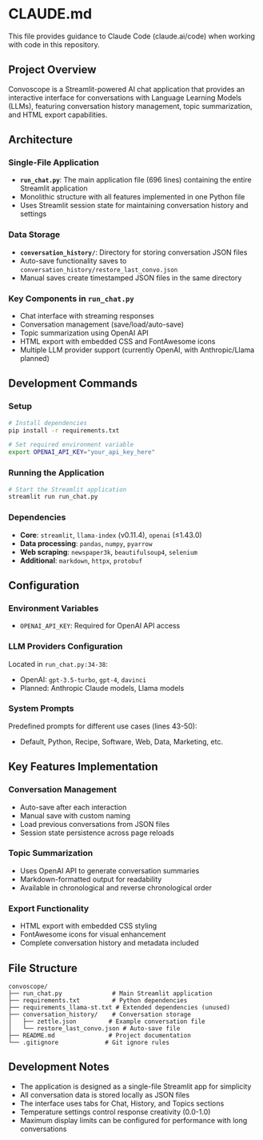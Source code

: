 # CLAUDE.md

This file provides guidance to Claude Code (claude.ai/code) when working with code in this repository.

## Project Overview

Convoscope is a Streamlit-powered AI chat application that provides an interactive interface for conversations with Language Learning Models (LLMs), featuring conversation history management, topic summarization, and HTML export capabilities.

## Architecture

### Single-File Application
- **`run_chat.py`**: The main application file (696 lines) containing the entire Streamlit application
- Monolithic structure with all features implemented in one Python file
- Uses Streamlit session state for maintaining conversation history and settings

### Data Storage
- **`conversation_history/`**: Directory for storing conversation JSON files
- Auto-save functionality saves to `conversation_history/restore_last_convo.json`
- Manual saves create timestamped JSON files in the same directory

### Key Components in `run_chat.py`
- Chat interface with streaming responses
- Conversation management (save/load/auto-save)
- Topic summarization using OpenAI API
- HTML export with embedded CSS and FontAwesome icons
- Multiple LLM provider support (currently OpenAI, with Anthropic/Llama planned)

## Development Commands

### Setup
```bash
# Install dependencies
pip install -r requirements.txt

# Set required environment variable
export OPENAI_API_KEY="your_api_key_here"
```

### Running the Application
```bash
# Start the Streamlit application
streamlit run run_chat.py
```

### Dependencies
- **Core**: `streamlit`, `llama-index` (v0.11.4), `openai` (≤1.43.0)
- **Data processing**: `pandas`, `numpy`, `pyarrow`
- **Web scraping**: `newspaper3k`, `beautifulsoup4`, `selenium`
- **Additional**: `markdown`, `httpx`, `protobuf`

## Configuration

### Environment Variables
- `OPENAI_API_KEY`: Required for OpenAI API access

### LLM Providers Configuration
Located in `run_chat.py:34-38`:
- OpenAI: `gpt-3.5-turbo`, `gpt-4`, `davinci`
- Planned: Anthropic Claude models, Llama models

### System Prompts
Predefined prompts for different use cases (lines 43-50):
- Default, Python, Recipe, Software, Web, Data, Marketing, etc.

## Key Features Implementation

### Conversation Management
- Auto-save after each interaction
- Manual save with custom naming
- Load previous conversations from JSON files
- Session state persistence across page reloads

### Topic Summarization
- Uses OpenAI API to generate conversation summaries
- Markdown-formatted output for readability
- Available in chronological and reverse chronological order

### Export Functionality
- HTML export with embedded CSS styling
- FontAwesome icons for visual enhancement
- Complete conversation history and metadata included

## File Structure
```
convoscope/
├── run_chat.py              # Main Streamlit application
├── requirements.txt         # Python dependencies
├── requirements_llama-st.txt # Extended dependencies (unused)
├── conversation_history/    # Conversation storage
│   ├── zettle.json         # Example conversation file
│   └── restore_last_convo.json # Auto-save file
├── README.md               # Project documentation
└── .gitignore             # Git ignore rules
```

## Development Notes

- The application is designed as a single-file Streamlit app for simplicity
- All conversation data is stored locally as JSON files
- The interface uses tabs for Chat, History, and Topics sections
- Temperature settings control response creativity (0.0-1.0)
- Maximum display limits can be configured for performance with long conversations